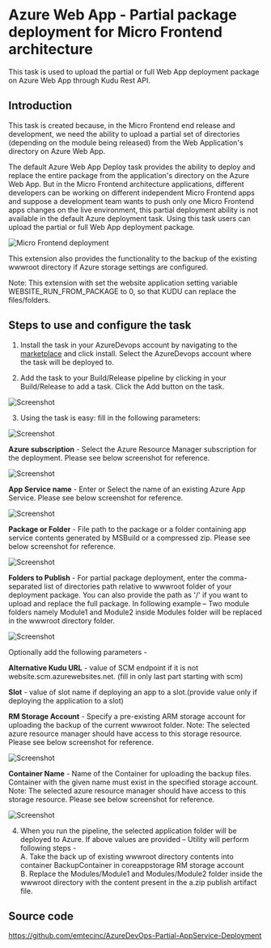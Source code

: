 # Azure Web App - Partial package deployment for Micro Frontend architecture 
This task is used to upload the partial or full Web App deployment package on Azure Web App through Kudu Rest API.
## Introduction
This task is created because, in the Micro Frontend end release and development, we need the ability to upload a partial set of directories (depending on the module being released) from the Web Application's directory on Azure Web App.   

The default Azure Web App Deploy task provides the ability to deploy and replace the entire package from the application's directory on the Azure Web App. But in the Micro Frontend architecture applications, different developers can be working on different independent Micro Frontend apps and suppose a development team wants to push only one Micro Frontend apps changes on the live environment, this partial deployment ability is not available in the default Azure deployment task. Using this task users can upload the partial or full Web App deployment package. 

![Micro Frontend deployment](https://github.com/emtecinc/AzureDevOps-Partial-AppService-Deployment/azureAppServiceFileDeploy/Images/MicroFrontendArchitecture.png)

This extension also provides the functionality to the backup of the existing wwwroot directory if Azure storage settings are configured.

Note: This extension with set the website application setting variable WEBSITE_RUN_FROM_PACKAGE to 0, so that KUDU can replace the files/folders.
## Steps to use and configure the task
1. Install the task in your AzureDevops account by navigating to the [marketplace](https://marketplace.visualstudio.com/items?itemName=EmtecInc.manageAzureWebAppDirectories&ssr=false#overview) and click install. Select the AzureDevops account where the task will be deployed to.

2. Add the task to your Build/Release pipeline by clicking in your Build/Release to add a task. Click the Add button on the task.
 
![Screenshot](https://github.com/emtecinc/AzureDevOps-Partial-AppService-Deployment/azureAppServiceFileDeploy/Images/AddTask.png)
 
3. Using the task is easy: fill in the following parameters:

![Screenshot](https://github.com/emtecinc/AzureDevOps-Partial-AppService-Deployment/azureAppServiceFileDeploy/Images/ConfigureTask.png)

<b>Azure subscription</b> - Select the Azure Resource Manager subscription for the deployment. Please see below screenshot for reference. 

![Screenshot](https://github.com/emtecinc/AzureDevOps-Partial-AppService-Deployment/azureAppServiceFileDeploy/Images/AzureSubscription.png)

<b>App Service name</b> - Enter or Select the name of an existing Azure App Service. Please see below screenshot for reference. 

![Screenshot](https://github.com/emtecinc/AzureDevOps-Partial-AppService-Deployment/azureAppServiceFileDeploy/Images/AppServiceName.png)

<b>Package or Folder</b> - File path to the package or a folder containing app service contents generated by MSBuild or a compressed zip. Please see below screenshot for reference.

![Screenshot](https://github.com/emtecinc/AzureDevOps-Partial-AppService-Deployment/azureAppServiceFileDeploy/Images/PackageOrFolder.png)

<b>Folders to Publish</b> - For partial package deployment, enter the comma-separated list of directories path relative to wwwroot folder of your deployment package. You can also provide the path as '/' if you want to upload and replace the full package.
In following example – Two module folders namely Module1 and Module2 inside Modules folder will be replaced in the wwwroot directory folder.

![Screenshot](https://github.com/emtecinc/AzureDevOps-Partial-AppService-Deployment/azureAppServiceFileDeploy/Images/FoldersToPublish.png)

Optionally add the following parameters -

<b>Alternative Kudu URL</b> - value of SCM endpoint if it is not website.scm.azurewebsites.net. (fill in only last part starting with scm)<br />

<b>Slot</b> - value of slot name if deploying an app to a slot.(provide value only if deploying the application to a slot)<br />

<b>RM Storage Account</b> - Specify a pre-existing ARM storage account for uploading the backup of the current wwwroot folder. Note: The selected azure resource manager should have access to this storage resource. Please see below screenshot for reference. 

![Screenshot](https://github.com/emtecinc/AzureDevOps-Partial-AppService-Deployment/azureAppServiceFileDeploy/Images/RMStorageAccount.png)

<b>Container Name</b> - Name of the Container for uploading the backup files. Container with the given name must exist in the specified storage account. Note: The selected azure resource manager should have access to this storage resource. Please see below screenshot for reference.

![Screenshot](https://github.com/emtecinc/AzureDevOps-Partial-AppService-Deployment/azureAppServiceFileDeploy/Images/ContainerName.png)

4. When you run the pipeline, the selected application folder will be deployed to Azure. If above values are provided – Utility will perform following steps -<br /> 
  A. Take the back up of existing wwwroot directory contents into container BackupContainer in coreappstorage RM storage account<br />
  B. Replace the Modules/Module1 and Modules/Module2 folder inside the wwwroot directory with the content present in the a.zip publish artifact file.
 
## Source code

https://github.com/emtecinc/AzureDevOps-Partial-AppService-Deployment